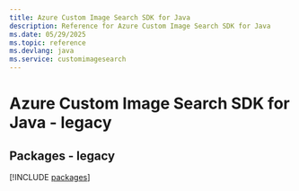 ```yaml
---
title: Azure Custom Image Search SDK for Java
description: Reference for Azure Custom Image Search SDK for Java
ms.date: 05/29/2025
ms.topic: reference
ms.devlang: java
ms.service: customimagesearch
---
```

# Azure Custom Image Search SDK for Java - legacy
## Packages - legacy
[!INCLUDE [packages](custom-image-search-index.md)]